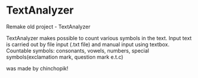 # TextAnalyzer
Remake old project - TextAnalyzer

TextAnalyzer makes possible to count various symbols in the text. Input text is carried out by file input (.txt file) and manual input using textbox.
Countable symbols: consonants, vowels, numbers, special symbols(exclamation mark, question mark e.t.c) 

was made by chinchopik!
